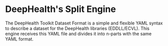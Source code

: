# DeepHealth's Split Engine

The DeepHealth Toolkit Dataset Format is a simple and flexible YAML syntax to describe a dataset for the DeepHealth libraries (EDDLL/ECVL). This engine receives this YAML file and divides it into n-parts with the same YAML format.